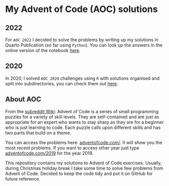 # My Advent of Code (AOC) solutions

## 2022

For `AOC 2022` I decided to solve the problems by writing up my solutions in Quarto Publication (so far using `Python`). You can look up the answers in the online version of the notebook [here](https://kzkedzierska.quarto.pub/advent-of-code-2022/). 


## 2020
In 2020, I solved `AOC 2020` challenges using `R` with solutions organised and split into subdirectories, you can check them out [here](/2020).


## About AOC

From the [subreddit Wiki](https://www.reddit.com/r/adventofcode/wiki/index): Advent of Code is a series of small programming puzzles for a variety of skill levels. They are self-contained and are just as appropriate for an expert who wants to stay sharp as they are for a beginner who is just learning to code. Each puzzle calls upon different skills and has two parts that build on a theme.

You can access the problems here: [adventofcode.com/](https://adventofcode.com/). It will show you the most recent problems. If you want to access other year just type [adventofcode.com/2019](https://adventofcode.com/2019) for the year 2019.

This repository contains my solutions to Advent of Code exercises. Usually, during Christmas holiday break I take some time to solve few problems from Advent of Code. Decided to keep the code tidy and put it on GitHub for future reference. 

